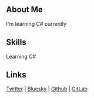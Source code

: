 
## About Me
I'm learning C# currently


## Skills
Learning C#


## Links
[Twitter](https://x.com/OOszerek) | [Bluesky](https://bsky.app/profile/ooszerek.bsky.social) | [Github](https://github.com/Oliwier00) | [GitLab](https://gitlab.com/LunarNet)